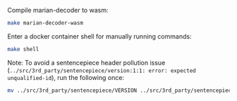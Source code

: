 Compile marian-decoder to wasm:

```bash
make marian-decoder-wasm
```

Enter a docker container shell for manually running commands:

```bash
make shell
```

Note: To avoid a sentencepiece header pollution issue (`../src/3rd_party/sentencepiece/version:1:1: error: expected unqualified-id`), run the following once:
```bash
mv ../src/3rd_party/sentencepiece/VERSION ../src/3rd_party/sentencepiece/VERSION-header-pollution-workaround
```

